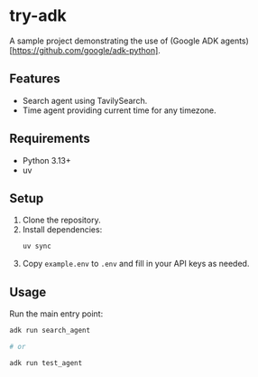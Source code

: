 # try-adk

A sample project demonstrating the use of (Google ADK agents)[https://github.com/google/adk-python].

## Features

- Search agent using TavilySearch.
- Time agent providing current time for any timezone.

## Requirements

- Python 3.13+
- uv

## Setup

1. Clone the repository.
2. Install dependencies:
   ```bash
   uv sync
   ```
3. Copy `example.env` to `.env` and fill in your API keys as needed.

## Usage

Run the main entry point:

```bash
adk run search_agent

# or

adk run test_agent
```
